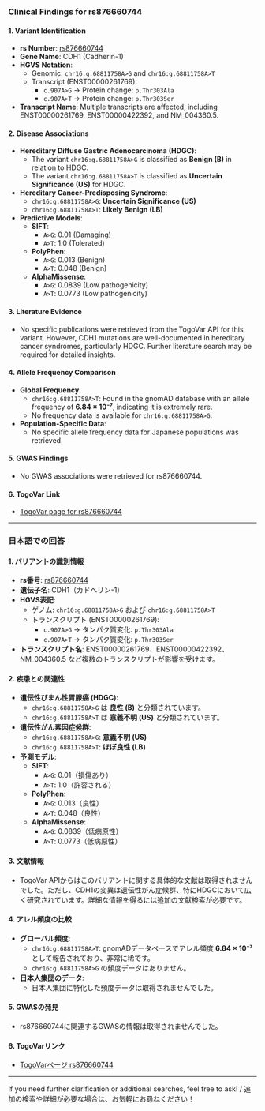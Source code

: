 ### Clinical Findings for rs876660744

#### 1. **Variant Identification**
- **rs Number**: [rs876660744](https://identifiers.org/dbsnp/rs876660744)
- **Gene Name**: CDH1 (Cadherin-1)
- **HGVS Notation**:
  - Genomic: `chr16:g.68811758A>G` and `chr16:g.68811758A>T`
  - Transcript (ENST00000261769): 
    - `c.907A>G` → Protein change: `p.Thr303Ala`
    - `c.907A>T` → Protein change: `p.Thr303Ser`
- **Transcript Name**: Multiple transcripts are affected, including ENST00000261769, ENST00000422392, and NM_004360.5.

#### 2. **Disease Associations**
- **Hereditary Diffuse Gastric Adenocarcinoma (HDGC)**:
  - The variant `chr16:g.68811758A>G` is classified as **Benign (B)** in relation to HDGC.
  - The variant `chr16:g.68811758A>T` is classified as **Uncertain Significance (US)** for HDGC.
- **Hereditary Cancer-Predisposing Syndrome**:
  - `chr16:g.68811758A>G`: **Uncertain Significance (US)**
  - `chr16:g.68811758A>T`: **Likely Benign (LB)**
- **Predictive Models**:
  - **SIFT**: 
    - `A>G`: 0.01 (Damaging)
    - `A>T`: 1.0 (Tolerated)
  - **PolyPhen**: 
    - `A>G`: 0.013 (Benign)
    - `A>T`: 0.048 (Benign)
  - **AlphaMissense**:
    - `A>G`: 0.0839 (Low pathogenicity)
    - `A>T`: 0.0773 (Low pathogenicity)

#### 3. **Literature Evidence**
- No specific publications were retrieved from the TogoVar API for this variant. However, CDH1 mutations are well-documented in hereditary cancer syndromes, particularly HDGC. Further literature search may be required for detailed insights.

#### 4. **Allele Frequency Comparison**
- **Global Frequency**:
  - `chr16:g.68811758A>T`: Found in the gnomAD database with an allele frequency of **6.84 × 10⁻⁷**, indicating it is extremely rare.
  - No frequency data is available for `chr16:g.68811758A>G`.
- **Population-Specific Data**:
  - No specific allele frequency data for Japanese populations was retrieved.

#### 5. **GWAS Findings**
- No GWAS associations were retrieved for rs876660744.

#### 6. **TogoVar Link**
- [TogoVar page for rs876660744](https://togovar.org)

---

### 日本語での回答

#### 1. **バリアントの識別情報**
- **rs番号**: [rs876660744](https://identifiers.org/dbsnp/rs876660744)
- **遺伝子名**: CDH1（カドヘリン-1）
- **HGVS表記**:
  - ゲノム: `chr16:g.68811758A>G` および `chr16:g.68811758A>T`
  - トランスクリプト (ENST00000261769): 
    - `c.907A>G` → タンパク質変化: `p.Thr303Ala`
    - `c.907A>T` → タンパク質変化: `p.Thr303Ser`
- **トランスクリプト名**: ENST00000261769、ENST00000422392、NM_004360.5 など複数のトランスクリプトが影響を受けます。

#### 2. **疾患との関連性**
- **遺伝性びまん性胃腺癌 (HDGC)**:
  - `chr16:g.68811758A>G` は **良性 (B)** と分類されています。
  - `chr16:g.68811758A>T` は **意義不明 (US)** と分類されています。
- **遺伝性がん素因症候群**:
  - `chr16:g.68811758A>G`: **意義不明 (US)**
  - `chr16:g.68811758A>T`: **ほぼ良性 (LB)**
- **予測モデル**:
  - **SIFT**: 
    - `A>G`: 0.01（損傷あり）
    - `A>T`: 1.0（許容される）
  - **PolyPhen**: 
    - `A>G`: 0.013（良性）
    - `A>T`: 0.048（良性）
  - **AlphaMissense**:
    - `A>G`: 0.0839（低病原性）
    - `A>T`: 0.0773（低病原性）

#### 3. **文献情報**
- TogoVar APIからはこのバリアントに関する具体的な文献は取得されませんでした。ただし、CDH1の変異は遺伝性がん症候群、特にHDGCにおいて広く研究されています。詳細な情報を得るには追加の文献検索が必要です。

#### 4. **アレル頻度の比較**
- **グローバル頻度**:
  - `chr16:g.68811758A>T`: gnomADデータベースでアレル頻度 **6.84 × 10⁻⁷** として報告されており、非常に稀です。
  - `chr16:g.68811758A>G` の頻度データはありません。
- **日本人集団のデータ**:
  - 日本人集団に特化した頻度データは取得されませんでした。

#### 5. **GWASの発見**
- rs876660744に関連するGWASの情報は取得されませんでした。

#### 6. **TogoVarリンク**
- [TogoVarページ rs876660744](https://togovar.org)

--- 
If you need further clarification or additional searches, feel free to ask! / 追加の検索や詳細が必要な場合は、お気軽にお尋ねください！